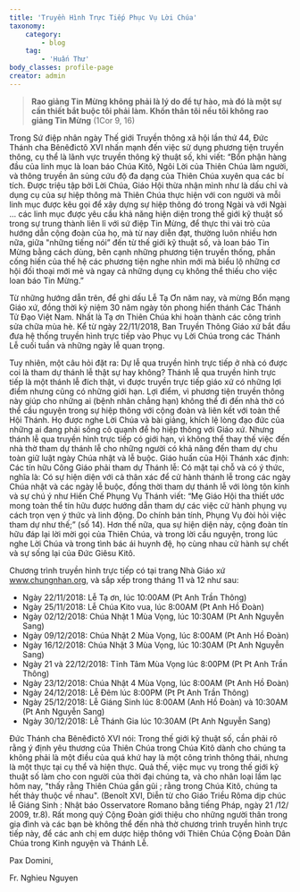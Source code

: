 ```yaml
---
title: 'Truyền Hình Trực Tiếp Phục Vụ Lời Chúa'
taxonomy:
    category:
        - blog
    tag:
        - 'Huấn Thư'
body_classes: profile-page
creator: admin
---
```


> **Rao giảng Tin Mừng không phải là lý do để tự hào, mà đó là một sự cần thiết bắt buộc tôi phải làm. Khốn thân tôi nếu tôi không rao giảng Tin Mừng** (1Cor 9, 16)

Trong Sứ điệp nhân ngày Thế giới Truyền thông xã hội lần thứ 44, Đức Thánh cha Bênêđictô XVI nhấn mạnh đến việc sử dụng phương tiện truyền thông, cụ thể là lãnh vực truyền thông kỹ thuật số, khi viết:  “Bổn phận hàng đầu của linh mục là loan báo Chúa Kitô, Ngôi Lời của Thiên Chúa làm người, và thông truyền ân sủng cứu độ đa dạng của Thiên Chúa xuyên qua các bí tích. Được triệu tập bởi Lời Chúa, Giáo Hội thừa nhận mình như là dấu chỉ và dụng cụ của sự hiệp thông mà Thiên Chúa thực hiện với con người và mỗi linh mục được kêu gọi để xây dựng sự hiệp thông đó trong Ngài và với Ngài  … các linh mục được yêu cầu khả năng hiện diện trong thế giới kỹ thuật số trong sự trung thành liên lỉ với sứ điệp Tin Mừng, để thực thi vài trò của hướng dẫn cộng đoàn của họ, mà từ nay diễn đạt, thường luôn nhiều hơn nữa, giữa "những tiếng nói” đến từ thế giới kỹ thuật số, và loan báo Tin Mừng bằng cách dùng, bên cạnh những phương tiện truyền thống, phần cống hiến của thế hệ các phương tiện nghe nhìn mới mà biểu lộ những cơ hội đối thoại mới mẻ và ngay cả những dụng cụ không thể thiếu cho việc loan báo Tin Mừng.”

Từ những hướng dẫn trên, để ghi dấu Lễ Tạ Ơn năm nay, và mừng Bổn mạng Giáo xứ, đồng thời kỷ niệm 30 năm ngày tôn phong hiển thánh Các Thánh Tử Đạo Việt Nam. Nhất là Tạ ơn Thiên Chúa khi hoàn thành các công trình sửa chữa mùa hè. Kể từ ngày 22/11/2018, Ban Truyền Thông Giáo xứ bắt đầu đưa hệ thống truyền hình trực tiếp vào Phục vụ Lời Chúa trong các Thánh Lễ cuối tuần và những ngày lễ quan trọng. 

Tuy nhiên, một câu hỏi đặt ra: Dự lễ qua truyền hình trực tiếp ở nhà có được coi là tham dự thánh lễ thật sự hay không? Thánh lễ qua truyền hình trực tiếp là một thánh lễ đích thật, vì được truyền trực tiếp giáo xứ có những lợi điểm nhưng cũng có những giới hạn. Lợi điểm, vì phương tiện truyền thông này giúp cho những ai (bệnh nhân chẳng hạn) không thể đi đến nhà thờ có thể cầu nguyện trong sự hiệp thông với cộng đoàn và liên kết với toàn thể Hội Thánh. Họ được nghe Lời Chúa và bài giảng, khích lệ lòng đạo đức của những ai đang phải sống cô quạnh để họ hiệp thông với Giáo xứ. Nhưng thánh lễ qua truyền hình trực tiếp có giới hạn, vì không thể thay thế việc đến nhà thờ tham dự thánh lễ cho những người có khả năng đến tham dự chu toàn  giữ luật ngày Chúa nhật và lễ buộc. Giáo huấn của Hội Thánh xác định: Các tín hữu Công Giáo phải tham dự Thánh lễ: Có mặt tại chỗ và có ý thức, nghĩa là: Có sự hiện diện với cả thân xác để cử hành thánh lễ trong các ngày Chúa nhật và các ngày lễ buộc, đồng thời tham dự thánh lễ với lòng tôn kính và sự chú ý như Hiến Chế Phụng Vụ Thánh viết: “Mẹ Giáo Hội tha thiết ước mong toàn thể tín hữu được hướng dẫn tham dự các việc cử hành phụng vụ cách trọn vẹn ý thức và linh động. Do chính bản tính, Phụng Vụ đòi hỏi việc tham dự như thế;” (số 14). Hơn thế nữa, qua sự hiện diện này, cộng đoàn tín hữu đáp lại lời mời gọi của Thiên Chúa, và trong lời cầu nguyện, trong lúc nghe Lời Chúa và trong tình bác ái huynh đệ, họ cùng nhau cử hành sự chết và sự sống lại của Đức Giêsu Kitô.

Chương trình truyền hình trực tiếp có tại trang Nhà Giáo xứ www.chungnhan.org, và sắp xếp trong tháng 11 và 12 như sau:
 
* Ngày 22/11/2018: Lễ Tạ ơn, lúc 10:00AM (Pt Anh Trần Thông)
* Ngày 25/11/2018: Lễ Chúa Kito vua, lúc 8:00AM (Pt Anh Hồ Đoàn)
* Ngày 02/12/2018: Chúa Nhật 1 Mùa Vọng, lúc 10:30AM (Pt Anh Nguyễn Sang)
* Ngày 09/12/2018: Chúa Nhật 2 Mùa Vọng, lúc 8:00AM (Pt Anh Hồ Đoàn)
* Ngày 16/12/2018: Chúa Nhật 3 Mùa Vọng, lúc 10:30AM (Pt Anh Nguyễn Sang)
* Ngày 21 và 22/12/2018: Tĩnh Tâm Mùa Vọng lúc 8:00PM (Pt Pt Anh Trần Thông)
* Ngày 23/12/2018: Chúa Nhật 4 Mùa Vọng, lúc 8:00AM (Pt Anh Hồ Đoàn)
* Ngày 24/12/2018: Lễ Đêm lúc 8:00PM (Pt Pt Anh Trần Thông)
* Ngày 25/12/2018: Lễ Giáng Sinh lúc 8:00AM (Anh Hồ Đoàn) và 10:30AM (Pt Anh Nguyễn Sang)
* Ngày 30/12/2018: Lễ Thánh Gia lúc 10:30AM (Pt Anh Nguyễn Sang)

Đức Thánh cha Bênêđictô XVI nói: Trong thế giới kỹ thuật số, cần phải rõ rằng ý định yêu thương của Thiên Chúa trong Chúa Kitô dành cho chúng ta không phải là một điều của quá khứ hay là một công trình thông thái, nhưng là một thực tại cụ thể và hiện thực. Quả thế, việc mục vụ trong thế giới kỹ thuật số làm cho con người của thời đại chúng ta, và cho nhân loại lầm lạc hôm nay, "thấy rằng Thiên Chúa gần gũi ; rằng trong Chúa Kitô, chúng ta hết thảy thuộc về nhau". (Benoît XVI, Diễn từ cho Giáo Triều Rôma dịp chúc lễ Giáng Sinh : Nhật báo Osservatore Romano bằng tiếng Pháp, ngày 21 /12/ 2009, tr.8). Rất mong quý Cộng Đoàn giới thiệu cho những người thân trong gia đình và các bạn bè không thể đến nhà thờ chương trình truyền hình trực tiếp này, để các anh chị em dược hiệp thông với Thiên Chúa Cộng Đoàn Dân Chúa trong Kinh nguyện và Thánh Lễ.


Pax Domini,

Fr. Nghieu Nguyen
